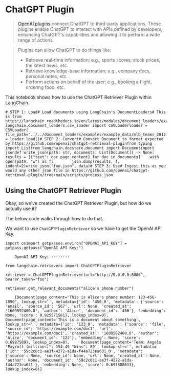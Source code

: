 ChatGPT Plugin
==============

> [OpenAI plugins](https://platform.openai.com/docs/plugins/introduction) connect ChatGPT to third-party applications. These plugins enable ChatGPT to interact with APIs defined by developers, enhancing ChatGPT's capabilities and allowing it to perform a wide range of actions.

> Plugins can allow ChatGPT to do things like:
> 
> *   Retrieve real-time information; e.g., sports scores, stock prices, the latest news, etc.
> *   Retrieve knowledge-base information; e.g., company docs, personal notes, etc.
> *   Perform actions on behalf of the user; e.g., booking a flight, ordering food, etc.

This notebook shows how to use the ChatGPT Retriever Plugin within LangChain.

    # STEP 1: Load# Load documents using LangChain's DocumentLoaders# This is from https://langchain.readthedocs.io/en/latest/modules/document_loaders/examples/csv.htmlfrom langchain.document_loaders.csv_loader import CSVLoaderloader = CSVLoader(    file_path="../../document_loaders/examples/example_data/mlb_teams_2012.csv")data = loader.load()# STEP 2: Convert# Convert Document to format expected by https://github.com/openai/chatgpt-retrieval-pluginfrom typing import Listfrom langchain.docstore.document import Documentimport jsondef write_json(path: str, documents: List[Document]) -> None:    results = [{"text": doc.page_content} for doc in documents]    with open(path, "w") as f:        json.dump(results, f, indent=2)write_json("foo.json", data)# STEP 3: Use# Ingest this as you would any other json file in https://github.com/openai/chatgpt-retrieval-plugin/tree/main/scripts/process_json

Using the ChatGPT Retriever Plugin[​](#using-the-chatgpt-retriever-plugin "Direct link to Using the ChatGPT Retriever Plugin")
------------------------------------------------------------------------------------------------------------------------------

Okay, so we've created the ChatGPT Retriever Plugin, but how do we actually use it?

The below code walks through how to do that.

We want to use `ChatGPTPluginRetriever` so we have to get the OpenAI API Key.

    import osimport getpassos.environ["OPENAI_API_KEY"] = getpass.getpass("OpenAI API Key:")

        OpenAI API Key: ········

    from langchain.retrievers import ChatGPTPluginRetriever

    retriever = ChatGPTPluginRetriever(url="http://0.0.0.0:8000", bearer_token="foo")

    retriever.get_relevant_documents("alice's phone number")

        [Document(page_content="This is Alice's phone number: 123-456-7890", lookup_str='', metadata={'id': '456_0', 'metadata': {'source': 'email', 'source_id': '567', 'url': None, 'created_at': '1609592400.0', 'author': 'Alice', 'document_id': '456'}, 'embedding': None, 'score': 0.925571561}, lookup_index=0),     Document(page_content='This is a document about something', lookup_str='', metadata={'id': '123_0', 'metadata': {'source': 'file', 'source_id': 'https://example.com/doc1', 'url': 'https://example.com/doc1', 'created_at': '1609502400.0', 'author': 'Alice', 'document_id': '123'}, 'embedding': None, 'score': 0.6987589}, lookup_index=0),     Document(page_content='Team: Angels "Payroll (millions)": 154.49 "Wins": 89', lookup_str='', metadata={'id': '59c2c0c1-ae3f-4272-a1da-f44a723ea631_0', 'metadata': {'source': None, 'source_id': None, 'url': None, 'created_at': None, 'author': None, 'document_id': '59c2c0c1-ae3f-4272-a1da-f44a723ea631'}, 'embedding': None, 'score': 0.697888613}, lookup_index=0)]